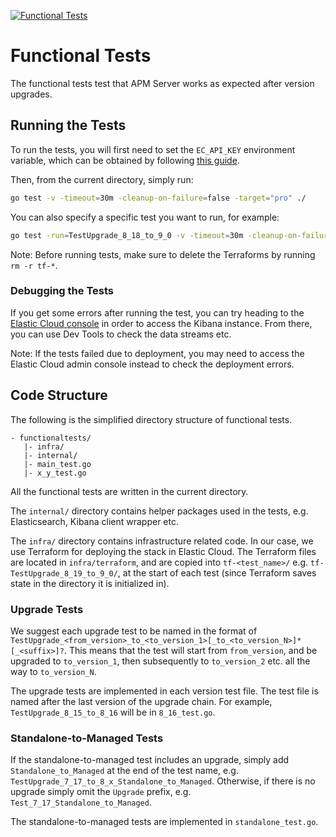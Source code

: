 [![Functional Tests](https://github.com/elastic/apm-server/actions/workflows/functional-tests.yml/badge.svg)](https://github.com/elastic/apm-server/actions/workflows/functional-tests.yml)

# Functional Tests

The functional tests test that APM Server works as expected after version upgrades.

## Running the Tests

To run the tests, you will first need to set the `EC_API_KEY` environment variable, which can be obtained by following
[this guide](https://www.elastic.co/guide/en/cloud/current/ec-api-authentication.html).

Then, from the current directory, simply run:
```sh
go test -v -timeout=30m -cleanup-on-failure=false -target="pro" ./
```

You can also specify a specific test you want to run, for example:
```sh
go test -run=TestUpgrade_8_18_to_9_0 -v -timeout=30m -cleanup-on-failure=false -target="pro" ./
```

Note: Before running tests, make sure to delete the Terraforms by running `rm -r tf-*`.

### Debugging the Tests

If you get some errors after running the test, you can try heading to the [Elastic Cloud console](https://cloud.elastic.co/home)
in order to access the Kibana instance. From there, you can use Dev Tools to check the data streams etc.

Note: If the tests failed due to deployment, you may need to access the Elastic Cloud admin console instead to check the
deployment errors.

## Code Structure

The following is the simplified directory structure of functional tests.
```
- functionaltests/
   |- infra/
   |- internal/
   |- main_test.go
   |- x_y_test.go
```

All the functional tests are written in the current directory.

The `internal/` directory contains helper packages used in the tests, e.g. Elasticsearch, Kibana client wrapper etc.

The `infra/` directory contains infrastructure related code. In our case, we use Terraform for deploying the stack in
Elastic Cloud. The Terraform files are located in `infra/terraform`, and are copied into `tf-<test_name>/` e.g.
`tf-TestUpgrade_8_19_to_9_0/`, at the start of each test (since Terraform saves state in the directory it is initialized
in).

### Upgrade Tests

We suggest each upgrade test to be named in the format of `TestUpgrade_<from_version>_to_<to_version_1>[_to_<to_version_N>]*[_<suffix>]?`.
This means that the test will start from `from_version`, and be upgraded to `to_version_1`, then subsequently to
`to_version_2` etc. all the way to `to_version_N`.

The upgrade tests are implemented in each version test file. The test file is named after the last version of the upgrade
chain. For example, `TestUpgrade_8_15_to_8_16` will be in `8_16_test.go`.

### Standalone-to-Managed Tests

If the standalone-to-managed test includes an upgrade, simply add `Standalone_to_Managed` at the end of the test name,
e.g. `TestUpgrade_7_17_to_8_x_Standalone_to_Managed`. Otherwise, if there is no upgrade simply omit the `Upgrade`
prefix, e.g. `Test_7_17_Standalone_to_Managed`.

The standalone-to-managed tests are implemented in `standalone_test.go`.